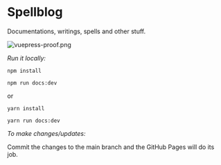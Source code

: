 # Spellblog
Documentations, writings, spells and other stuff.

![vuepress-proof.png](https://imgur.com/xXpidn5)

*Run it locally:*

`npm install`

`npm run docs:dev`

or

`yarn install`

`yarn run docs:dev`

*To make changes/updates:*

Commit the changes to the main branch and the GitHub Pages will do its job.
